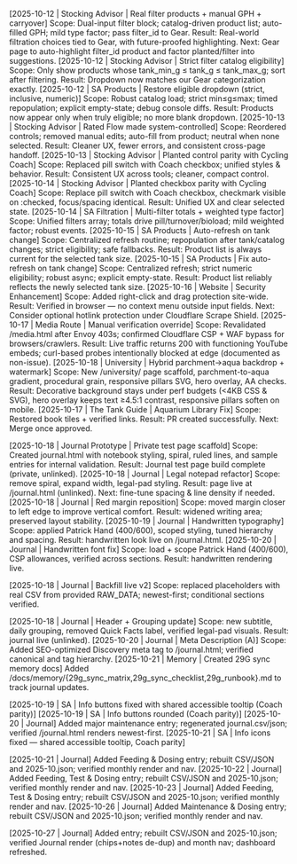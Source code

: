 [2025-10-12 | Stocking Advisor | Real filter products + manual GPH + carryover]
Scope: Dual-input filter block; catalog-driven product list; auto-filled GPH; mild type factor; pass filter_id to Gear.
Result: Real-world filtration choices tied to Gear, with future-proofed highlighting.
Next: Gear page to auto-highlight filter_id product and factor planted/filter into suggestions.
[2025-10-12 | Stocking Advisor | Strict filter catalog eligibility]
Scope: Only show products whose tank_min_g ≤ tank_g ≤ tank_max_g; sort after filtering.
Result: Dropdown now matches our Gear categorization exactly.
[2025-10-12 | SA Products | Restore eligible dropdown (strict, inclusive, numeric)]
Scope: Robust catalog load; strict min≤g≤max; timed repopulation; explicit empty-state; debug console diffs.
Result: Products now appear only when truly eligible; no more blank dropdown.
[2025-10-13 | Stocking Advisor | Rated Flow made system-controlled]
Scope: Reordered controls; removed manual edits; auto-fill from product; neutral when none selected.
Result: Cleaner UX, fewer errors, and consistent cross-page handoff.
[2025-10-13 | Stocking Advisor | Planted control parity with Cycling Coach]
Scope: Replaced pill switch with Coach checkbox; unified styles & behavior.
Result: Consistent UX across tools; cleaner, compact control.
[2025-10-14 | Stocking Advisor | Planted checkbox parity with Cycling Coach]
Scope: Replace pill switch with Coach checkbox, checkmark visible on :checked, focus/spacing identical.
Result: Unified UX and clear selected state.
[2025-10-14 | SA Filtration | Multi-filter totals + weighted type factor]
Scope: Unified filters array; totals drive pill/turnover/bioload; mild weighted factor; robust events.
[2025-10-15 | SA Products | Auto-refresh on tank change]
Scope: Centralized refresh routine; repopulation after tank/catalog changes; strict eligibility; safe fallbacks.
Result: Product list is always current for the selected tank size.
[2025-10-15 | SA Products | Fix auto-refresh on tank change]
Scope: Centralized refresh; strict numeric eligibility; robust async; explicit empty-state.
Result: Product list reliably reflects the newly selected tank size.
[2025-10-16 | Website | Security Enhancement]
Scope: Added right-click and drag protection site-wide.
Result: Verified in browser — no context menu outside input fields.
Next: Consider optional hotlink protection under Cloudflare Scrape Shield.
[2025-10-17 | Media Route | Manual verification override]
Scope: Revalidated /media.html after Envoy 403s; confirmed Cloudflare CSP + WAF bypass for browsers/crawlers.
Result: Live traffic returns 200 with functioning YouTube embeds; curl-based probes intentionally blocked at edge (documented as non-issue).
[2025-10-18 | University | Hybrid parchment→aqua backdrop + watermark]
Scope: New /university/ page scaffold, parchment-to-aqua gradient, procedural grain, responsive pillars SVG, hero overlay, AA checks.
Result: Decorative background stays under perf budgets (<4KB CSS & SVG), hero overlay keeps text ≥4.5:1 contrast, responsive pillars soften on mobile.
[2025-10-17 | The Tank Guide | Aquarium Library Fix]
Scope: Restored book tiles + verified links.
Result: PR created successfully.
Next: Merge once approved.

[2025-10-18 | Journal Prototype | Private test page scaffold]
Scope: Created journal.html with notebook styling, spiral, ruled lines, and sample entries for internal validation.
Result: Journal test page build complete (private, unlinked).
[2025-10-18 | Journal | Legal notepad refactor]
Scope: remove spiral, expand width, legal-pad styling.
Result: page live at /journal.html (unlinked).
Next: fine-tune spacing & line density if needed.
[2025-10-18 | Journal | Red margin reposition]
Scope: moved margin closer to left edge to improve vertical comfort.
Result: widened writing area; preserved layout stability.
[2025-10-19 | Journal | Handwritten typography]
Scope: applied Patrick Hand (400/600), scoped styling, tuned hierarchy and spacing.
Result: handwritten look live on /journal.html.
[2025-10-20 | Journal | Handwritten font fix]
Scope: load + scope Patrick Hand (400/600), CSP allowances, verified across sections.
Result: handwritten rendering live.

[2025-10-18 | Journal | Backfill live v2] Scope: replaced placeholders with real CSV from provided RAW_DATA; newest-first; conditional sections verified.

[2025-10-18 | Journal | Header + Grouping update] Scope: new subtitle, daily grouping, removed Quick Facts label, verified legal-pad visuals.
Result: journal live (unlinked).
[2025-10-20 | Journal | Meta Description (A)] Scope: Added SEO-optimized Discovery meta tag to /journal.html; verified canonical and tag hierarchy.
[2025-10-21 | Memory | Created 29G sync memory docs] Added /docs/memory/{29g_sync_matrix,29g_sync_checklist,29g_runbook}.md to track journal updates.

[2025-10-19 | SA | Info buttons fixed with shared accessible tooltip (Coach parity)]
[2025-10-19 | SA | Info buttons rounded (Coach parity)]
[2025-10-20 | Journal] Added major maintenance entry; regenerated journal.csv/json; verified /journal.html renders newest-first.
[2025-10-21 | SA | Info icons fixed — shared accessible tooltip, Coach parity]

[2025-10-21 | Journal] Added Feeding & Dosing entry; rebuilt CSV/JSON and 2025-10.json; verified monthly render and nav.
[2025-10-22 | Journal] Added Feeding, Test & Dosing entry; rebuilt CSV/JSON and 2025-10.json; verified monthly render and nav.
[2025-10-23 | Journal] Added Feeding, Test & Dosing entry; rebuilt CSV/JSON and 2025-10.json; verified monthly render and nav.
[2025-10-26 | Journal] Added Maintenance & Dosing entry; rebuilt CSV/JSON and 2025-10.json; verified monthly render and nav.

[2025-10-27 | Journal] Added entry; rebuilt CSV/JSON and 2025-10.json; verified Journal render (chips+notes de-dup) and month nav; dashboard refreshed.
